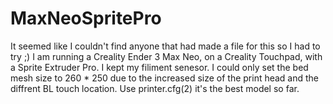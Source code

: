 # MaxNeoSpritePro
It seemed like I couldn't find anyone that had made a file for this so I had to try ;)
I am running a Creality Ender 3 Max Neo, on a Creality Touchpad, with a Sprite Extruder Pro. I kept my filiment senesor.
I could only set the bed mesh size to 260 * 250 due to the increased size of the print head and the diffrent BL touch 
location.
Use printer.cfg(2) it's the best model so far. 
